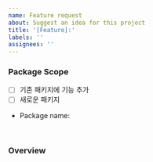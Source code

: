 ```yaml
---
name: Feature request
about: Suggest an idea for this project
title: '[Feature]:'
labels: ''
assignees: ''
---
```


### **Package Scope**

<!-- 기존 패키지에 추가되는지 새로운 패키지를 추가해야되는지 체크해주세요. -->

- [ ] 기존 패키지에 기능 추가
- [ ] 새로운 패키지
- Package name:

<br />

### **Overview**

<!-- 기능에 대해 간략하게 설명해주세요. -->
